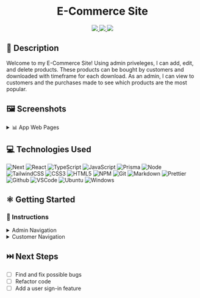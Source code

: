 # <h1 align="center">E-Commerce Site</h1>

<div align="center">
 <a href="https://nickldimartino.github.io/portfolio/" target="_blank">
      <img src="https://img.shields.io/badge/My%20Portfolio-16a34a">
 </a>
 <a href="https://www.linkedin.com/in/nicholas-dimartino/" target="_blank">
      <img src="https://img.shields.io/badge/-linkedin.com/in/nicholasdimartino-blue?style=flat&logo=Linkedin&logoColor=white">
 </a> 
 <a href="mailto:nick.l.dimartino@gmail.com" target="_blank">
    <img src="https://img.shields.io/badge/-nick.l.dimartino@gmail.com-c14438?style=flat&logo=Gmail&logoColor=white">
 </a>
</div>

## 📝 Description

Welcome to my E-Commerce Site! Using admin priveleges, I can add, edit, and delete products. These products can be bought by customers and downloaded with timeframe for each download. As an admin, I can view to customers and the purchases made to see which products are the most popular. 

## 🖼️ Screenshots

<details>
 <summary> 📊 App Web Pages</summary>
 
 | Description | Screenshot |
 |------------ | ------------|
 | <h3 align="center">Home Page</h3> | <img src="" width="500">

 
</details>

## 💻 Technologies Used


![Next](https://img.shields.io/badge/next%20js-000000?style=for-the-badge&logo=nextdotjs&logoColor=white)
![React](https://img.shields.io/badge/React-20232A?style=for-the-badge&logo=react&logoColor=61DAFB)
![TypeScript](https://img.shields.io/badge/TypeScript-007ACC?style=for-the-badge&logo=typescript&logoColor=white)
![JavaScript](https://img.shields.io/badge/JavaScript-323330?style=for-the-badge&logo=javascript&logoColor=F7DF1E)
![Prisma](https://img.shields.io/badge/Prisma-3982CE?style=for-the-badge&logo=Prisma&logoColor=white)
![Node](https://img.shields.io/badge/Node%20js-339933?style=for-the-badge&logo=nodedotjs&logoColor=white)
![TailwindCSS](https://img.shields.io/badge/Tailwind_CSS-38B2AC?style=for-the-badge&logo=tailwind-css&logoColor=white)
![CSS3](https://img.shields.io/badge/CSS3-1572B6?style=for-the-badge&logo=css3&logoColor=white)
![HTML5](https://img.shields.io/badge/HTML5-E34F26?style=for-the-badge&logo=html5&logoColor=white)
![NPM](https://img.shields.io/badge/npm-CB3837?style=for-the-badge&logo=npm&logoColor=white)
![Git](https://img.shields.io/badge/GIT-E44C30?style=for-the-badge&logo=git&logoColor=white)
![Markdown](https://img.shields.io/badge/Markdown-000000?style=for-the-badge&logo=markdown&logoColor=white)
![Prettier](https://img.shields.io/badge/prettier-1A2C34?style=for-the-badge&logo=prettier&logoColor=F7BA3E)
![Github](https://img.shields.io/badge/GitHub-100000?style=for-the-badge&logo=github&logoColor=white)
![VSCode](https://img.shields.io/badge/VSCode-0078D4?style=for-the-badge&logo=visual%20studio%20code&logoColor=white)
![Ubuntu](https://img.shields.io/badge/Ubuntu-E95420?style=for-the-badge&logo=ubuntu&logoColor=white)
![Windows](https://img.shields.io/badge/Windows-0078D6?style=for-the-badge&logo=windows&logoColor=white)

## ⚛️ Getting Started

### 📲 Instructions

<details>
<summary>Admin Navigation</summary>

1. The Dashboard shows the Sales with the total orders and profit, Customers with their average value and total number of customers, and the number of active and inactive products.

2. The Products page shows a list of the current products with their active status, price, and number of orders place on that product. Each product can be editted or deleted and set to active/inactive.

3. The Customers page will list the customers on the website

4. The Sales page will list the sales of each product.
</details>
<details>
<summary>Customer Navigation</summary>

1. The Home page shows the most popular product and a list of all of the products. Each product displays it's name, price, and description with an option to purchase.

2. The Products page shows a list of all of the products.

3. The My Orders page gives customers an option to enter their email so that an email will be sent including all of the orders that customer has placed.
</details>


## ⏭️ Next Steps

- [ ] Find and fix possible bugs
- [ ] Refactor code
- [ ] Add a user sign-in feature